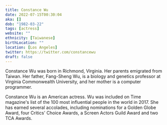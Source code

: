 ```yaml
---
title: Constance Wu
date: 2022-07-15T00:30:04
aka: []
dob: "1982-03-22"
tags: [actress]
website: ""
ethnicity: [Taiwanese]
birthLocation: ""
location: [Los Angeles]
twitter: https://twitter.com/constancewu
draft: false
---
```


Constance Wu was born in Richmond, Virginia. Her parents emigrated from Taiwan.
Her father, Fang-Sheng Wu, is a biology and genetics professor at Virginia
Commonwealth University, and her mother is a computer programmer.

Constance Wu is an American actress. Wu was included on Time magazine's list of
the 100 most influential people in the world in 2017. She has earned several
accolades, including nominations for a Golden Globe Award, four Critics' Choice
Awards, a Screen Actors Guild Award and two TCA Awards.
